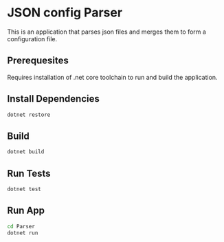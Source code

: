 # JSON config Parser 

This is an application that parses json files and merges them to form a configuration file.

## Prerequesites

Requires installation of .net core toolchain to run and build the application.

## Install Dependencies

```bash
dotnet restore
```

## Build

```bash
dotnet build
```

## Run Tests

```bash
dotnet test
```

## Run App

```bash
cd Parser
dotnet run
```